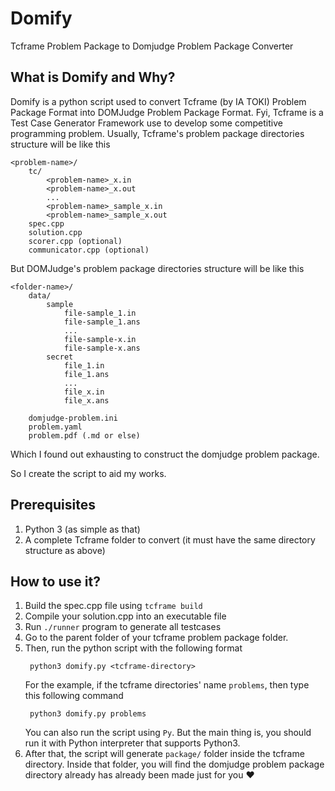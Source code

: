 # Domify

Tcframe Problem Package to Domjudge Problem Package Converter

## What is Domify and Why?

Domify is a python script used to convert Tcframe (by IA TOKI) Problem Package Format into DOMJudge Problem Package Format. Fyi, Tcframe is a Test Case Generator Framework use to develop some competitive programming problem. Usually, Tcframe's problem package directories structure will be like this

```
<problem-name>/
    tc/
        <problem-name>_x.in
        <problem-name>_x.out
        ...
        <problem-name>_sample_x.in
        <problem-name>_sample_x.out
    spec.cpp
    solution.cpp
    scorer.cpp (optional)
    communicator.cpp (optional)
```

But DOMJudge's problem package directories structure will be like this

```
<folder-name>/
    data/
        sample
            file-sample_1.in
            file-sample_1.ans
            ...
            file-sample-x.in
            file-sample-x.ans
        secret
            file_1.in
            file_1.ans
            ...
            file_x.in
            file_x.ans

    domjudge-problem.ini
    problem.yaml
    problem.pdf (.md or else)
```

Which I found out exhausting to construct the domjudge problem package.

So I create the script to aid my works.

## Prerequisites

1. Python 3 (as simple as that)
2. A complete Tcframe folder to convert (it must have the same directory structure as above)

## How to use it?

1. Build the spec.cpp file using `tcframe build`
2. Compile your solution.cpp into an executable file
3. Run `./runner` program to generate all testcases
4. Go to the parent folder of your tcframe problem package folder.
5. Then, run the python script with the following format
   ```
    python3 domify.py <tcframe-directory>
   ```
   For the example, if the tcframe directories' name `problems`, then type this following command
   ```
    python3 domify.py problems
   ```
   You can also run the script using `Py`. But the main thing is, you should run it with Python interpreter that supports Python3.
6. After that, the script will generate `package/` folder inside the tcframe directory. Inside that folder, you will find the domjudge problem package directory already has already been made just for you ❤️
